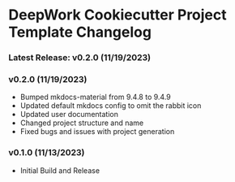 # DeepWork Cookiecutter Project Template Changelog
### Latest Release: v0.2.0 (11/19/2023)

### v0.2.0 (11/19/2023)
- Bumped mkdocs-material from 9.4.8 to 9.4.9
- Updated default mkdocs config to omit the rabbit icon
- Updated user documentation
- Changed project structure and name
- Fixed bugs and issues with project generation

### v0.1.0 (11/13/2023)
- Initial Build and Release
